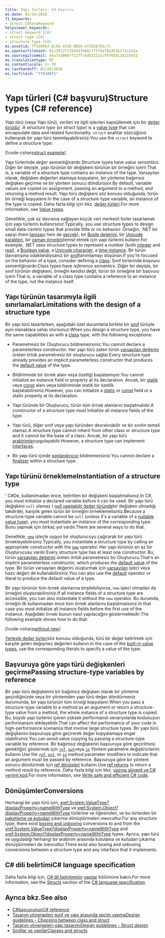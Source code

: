 ```yaml
---
title: Yapı türleri- C# başvuru
ms.date: 02/24/2020
f1_keywords:
- struct_CSharpKeyword
helpviewer_keywords:
- struct keyword [C#]
- struct type [C#]
- structure type [C#]
ms.assetid: ff3dd9b7-dc93-4720-8855-ef5558f65c7c
ms.openlocfilehash: 6113912f176d2d7b68c77ff2e78a361b373ca31a
ms.sourcegitcommit: 44a7cd8687f227fc6db3211ccf4783dc20235e51
ms.translationtype: MT
ms.contentlocale: tr-TR
ms.lasthandoff: 02/26/2020
ms.locfileid: "77634871"
---
```

# <a name="structure-types-c-reference"></a><span data-ttu-id="69f16-102">Yapı türleri (C# başvuru)</span><span class="sxs-lookup"><span data-stu-id="69f16-102">Structure types (C# reference)</span></span>

<span data-ttu-id="69f16-103">*Yapı türü* (veya *Yapı türü*), verileri ve ilgili işlevleri kapsüllemek için bir [değer türüdür](value-types.md) .</span><span class="sxs-lookup"><span data-stu-id="69f16-103">A *structure type* (or *struct type*) is a [value type](value-types.md) that can encapsulate data and related functionality.</span></span> <span data-ttu-id="69f16-104">`struct` anahtar sözcüğünü kullanarak bir yapı türü tanımlayabilirsiniz:</span><span class="sxs-lookup"><span data-stu-id="69f16-104">You use the `struct` keyword to define a structure type:</span></span>

[!code-csharp[struct example](~/samples/csharp/language-reference/builtin-types/StructType.cs#StructExample)]

<span data-ttu-id="69f16-105">Yapı türlerinde *değer semantiği*vardır.</span><span class="sxs-lookup"><span data-stu-id="69f16-105">Structure types have *value semantics*.</span></span> <span data-ttu-id="69f16-106">Diğer bir deyişle, yapı türünün bir değişkeni türünün bir örneğini içerir.</span><span class="sxs-lookup"><span data-stu-id="69f16-106">That is, a variable of a structure type contains an instance of the type.</span></span> <span data-ttu-id="69f16-107">Varsayılan olarak, değişken değerleri atamaya kopyalanır, bir yönteme bağımsız değişken geçirme ve bir yöntem sonucu döndürüyor.</span><span class="sxs-lookup"><span data-stu-id="69f16-107">By default, variable values are copied on assignment, passing an argument to a method, and returning a method result.</span></span> <span data-ttu-id="69f16-108">Yapı türü değişkeni söz konusu olduğunda, türün bir örneği kopyalanır.</span><span class="sxs-lookup"><span data-stu-id="69f16-108">In the case of a structure-type variable, an instance of the type is copied.</span></span> <span data-ttu-id="69f16-109">Daha fazla bilgi için bkz. [değer türleri](value-types.md).</span><span class="sxs-lookup"><span data-stu-id="69f16-109">For more information, see [Value types](value-types.md).</span></span>

<span data-ttu-id="69f16-110">Genellikle, çok az davranış sağlayan küçük veri merkezli türler tasarlamak için yapı türlerini kullanırsınız.</span><span class="sxs-lookup"><span data-stu-id="69f16-110">Typically, you use structure types to design small data-centric types that provide little or no behavior.</span></span> <span data-ttu-id="69f16-111">Örneğin, .NET bir sayıyı (hem [tamsayı](integral-numeric-types.md) hem de [gerçek](floating-point-numeric-types.md)), bir [Boole değerini](bool.md), bir [Unicode karakteri](char.md), bir [zaman örneğini](xref:System.DateTime)temsil etmek için yapı türlerini kullanır.</span><span class="sxs-lookup"><span data-stu-id="69f16-111">For example, .NET uses structure types to represent a number (both [integer](integral-numeric-types.md) and [real](floating-point-numeric-types.md)), a [Boolean value](bool.md), a [Unicode character](char.md), a [time instance](xref:System.DateTime).</span></span> <span data-ttu-id="69f16-112">Bir türün davranışına odaklandıysanız bir [sınıf](../keywords/class.md)tanımlamayı düşünün.</span><span class="sxs-lookup"><span data-stu-id="69f16-112">If you're focused on the behavior of a type, consider defining a [class](../keywords/class.md).</span></span> <span data-ttu-id="69f16-113">Sınıf türlerinde *başvuru semantiği*vardır.</span><span class="sxs-lookup"><span data-stu-id="69f16-113">Class types have *reference semantics*.</span></span> <span data-ttu-id="69f16-114">Diğer bir deyişle, bir sınıf türünün değişkeni, örneğin kendisi değil, türün bir örneğine bir başvuru içerir.</span><span class="sxs-lookup"><span data-stu-id="69f16-114">That is, a variable of a class type contains a reference to an instance of the type, not the instance itself.</span></span>

## <a name="limitations-with-the-design-of-a-structure-type"></a><span data-ttu-id="69f16-115">Yapı türünün tasarımıyla ilgili sınırlamalar</span><span class="sxs-lookup"><span data-stu-id="69f16-115">Limitations with the design of a structure type</span></span>

<span data-ttu-id="69f16-116">Bir yapı türü tasarlarken, aşağıdaki özel durumlarla birlikte bir [sınıf](../keywords/class.md) türüyle aynı olanaklara sahip olursunuz:</span><span class="sxs-lookup"><span data-stu-id="69f16-116">When you design a structure type, you have the same capabilities as with a [class](../keywords/class.md) type, with the following exceptions:</span></span>

- <span data-ttu-id="69f16-117">Parametresiz bir Oluşturucu bildiremezsiniz.</span><span class="sxs-lookup"><span data-stu-id="69f16-117">You cannot declare a parameterless constructor.</span></span> <span data-ttu-id="69f16-118">Her yapı türü zaten türün [varsayılan değerini](default-values.md) üreten örtük parametresiz bir oluşturucu sağlar.</span><span class="sxs-lookup"><span data-stu-id="69f16-118">Every structure type already provides an implicit parameterless constructor that produces the [default value](default-values.md) of the type.</span></span>

- <span data-ttu-id="69f16-119">Bildiriminde bir örnek alanı veya özelliği başlatamıyor.</span><span class="sxs-lookup"><span data-stu-id="69f16-119">You cannot initialize an instance field or property at its declaration.</span></span> <span data-ttu-id="69f16-120">Ancak, bir [statik](../keywords/static.md) veya [const](../keywords/const.md) alanı veya bildiriminde statik bir özellik başlatabilirsiniz.</span><span class="sxs-lookup"><span data-stu-id="69f16-120">However, you can initialize a [static](../keywords/static.md) or [const](../keywords/const.md) field or a static property at its declaration.</span></span>

- <span data-ttu-id="69f16-121">Yapı türünde bir Oluşturucu, türün tüm örnek alanlarını başlatmalıdır.</span><span class="sxs-lookup"><span data-stu-id="69f16-121">A constructor of a structure type must initialize all instance fields of the type.</span></span>

- <span data-ttu-id="69f16-122">Yapı türü, diğer sınıf veya yapı türünden devralınabilir ve bir sınıfın temeli olamaz.</span><span class="sxs-lookup"><span data-stu-id="69f16-122">A structure type cannot inherit from other class or structure type and it cannot be the base of a class.</span></span> <span data-ttu-id="69f16-123">Ancak, bir yapı türü [arabirimler](../keywords/interface.md)uygulayabilir.</span><span class="sxs-lookup"><span data-stu-id="69f16-123">However, a structure type can implement [interfaces](../keywords/interface.md).</span></span>

- <span data-ttu-id="69f16-124">Bir yapı türü içinde [sonlandırıcıyı](../../programming-guide/classes-and-structs/destructors.md) bildiremezsiniz.</span><span class="sxs-lookup"><span data-stu-id="69f16-124">You cannot declare a [finalizer](../../programming-guide/classes-and-structs/destructors.md) within a structure type.</span></span>

## <a name="instantiation-of-a-structure-type"></a><span data-ttu-id="69f16-125">Yapı türünü örnekleme</span><span class="sxs-lookup"><span data-stu-id="69f16-125">Instantiation of a structure type</span></span>

<span data-ttu-id="69f16-126">' C#De, kullanılmadan önce, belirtilen bir değişkeni başlatmalısınız.</span><span class="sxs-lookup"><span data-stu-id="69f16-126">In C#, you must initialize a declared variable before it can be used.</span></span> <span data-ttu-id="69f16-127">Bir yapı türü değişkeni `null` olamaz ( [null yapılabilir değer türünde](nullable-value-types.md)bir değişken olmadığı takdirde), karşılık gelen türün bir örneğini örneklemelisiniz.</span><span class="sxs-lookup"><span data-stu-id="69f16-127">Because a structure-type variable cannot be `null` (unless it's a variable of a [nullable value type](nullable-value-types.md)), you must instantiate an instance of the corresponding type.</span></span> <span data-ttu-id="69f16-128">Bunu yapmak için birkaç yol vardır.</span><span class="sxs-lookup"><span data-stu-id="69f16-128">There are several ways to do that.</span></span>

<span data-ttu-id="69f16-129">Genellikle, [`new`](../operators/new-operator.md) işleçle uygun bir oluşturucuyu çağırarak bir yapı türü örnekleyebilirsiniz.</span><span class="sxs-lookup"><span data-stu-id="69f16-129">Typically, you instantiate a structure type by calling an appropriate constructor with the [`new`](../operators/new-operator.md) operator.</span></span> <span data-ttu-id="69f16-130">Her yapı türünün en az bir Oluşturucusu vardır.</span><span class="sxs-lookup"><span data-stu-id="69f16-130">Every structure type has at least one constructor.</span></span> <span data-ttu-id="69f16-131">Bu, türün [varsayılan değerini](default-values.md) üreten örtük parametresiz bir Oluşturucu.</span><span class="sxs-lookup"><span data-stu-id="69f16-131">That's an implicit parameterless constructor, which produces the [default value](default-values.md) of the type.</span></span> <span data-ttu-id="69f16-132">Bir türün varsayılan değerini oluşturmak için [varsayılan](../operators/default.md) işleci veya hazır değeri de kullanabilirsiniz.</span><span class="sxs-lookup"><span data-stu-id="69f16-132">You can also use the [default](../operators/default.md) operator or literal to produce the default value of a type.</span></span>

<span data-ttu-id="69f16-133">Bir yapı türünün tüm örnek alanlarına erişilebiliyorsa, `new` işleci olmadan da örneğini oluşturabilirsiniz.</span><span class="sxs-lookup"><span data-stu-id="69f16-133">If all instance fields of a structure type are accessible, you can also instantiate it without the `new` operator.</span></span> <span data-ttu-id="69f16-134">Bu durumda, örneğin ilk kullanmadan önce tüm örnek alanlarını başlatmalısınız.</span><span class="sxs-lookup"><span data-stu-id="69f16-134">In that case you must initialize all instance fields before the first use of the instance.</span></span> <span data-ttu-id="69f16-135">Aşağıdaki örnek bunun nasıl yapılacağını göstermektedir:</span><span class="sxs-lookup"><span data-stu-id="69f16-135">The following example shows how to do that:</span></span>

[!code-csharp[without new](~/samples/csharp/language-reference/builtin-types/StructType.cs#WithoutNew)]

<span data-ttu-id="69f16-136">[Yerleşik değer türleri](value-types.md#built-in-value-types)söz konusu olduğunda, türü bir değer belirtmek için karşılık gelen değişmez değerleri kullanın.</span><span class="sxs-lookup"><span data-stu-id="69f16-136">In the case of the [built-in value types](value-types.md#built-in-value-types), use the corresponding literals to specify a value of the type.</span></span>

## <a name="passing-structure-type-variables-by-reference"></a><span data-ttu-id="69f16-137">Başvuruya göre yapı türü değişkenleri geçirme</span><span class="sxs-lookup"><span data-stu-id="69f16-137">Passing structure-type variables by reference</span></span>

<span data-ttu-id="69f16-138">Bir yapı türü değişkenini bir bağımsız değişken olarak bir yönteme geçirdiğinizde veya bir yöntemden yapı türü değer döndürmeniz durumunda, bir yapı türünün tüm örneği kopyalanır.</span><span class="sxs-lookup"><span data-stu-id="69f16-138">When you pass a structure-type variable to a method as an argument or return a structure-type value from a method, the whole instance of a structure type is copied.</span></span> <span data-ttu-id="69f16-139">Bu, büyük yapı türlerini içeren yüksek performanslı senaryolarda kodunuzun performansını etkileyebilir.</span><span class="sxs-lookup"><span data-stu-id="69f16-139">That can affect the performance of your code in high-performance scenarios that involve large structure types.</span></span> <span data-ttu-id="69f16-140">Bir yapı türü değişkenini başvuruya göre geçirerek değer kopyalamaya engel olabilirsiniz.</span><span class="sxs-lookup"><span data-stu-id="69f16-140">You can avoid value copying by passing a structure-type variable by reference.</span></span> <span data-ttu-id="69f16-141">Bir bağımsız değişkenin başvuruya göre geçirilmesi gerektiğini göstermek için [`ref`](../keywords/ref.md#passing-an-argument-by-reference), [`out`](../keywords/out-parameter-modifier.md)veya [`in`](../keywords/in-parameter-modifier.md) Yöntem parametre değiştiricilerini kullanın.</span><span class="sxs-lookup"><span data-stu-id="69f16-141">Use the [`ref`](../keywords/ref.md#passing-an-argument-by-reference), [`out`](../keywords/out-parameter-modifier.md), or [`in`](../keywords/in-parameter-modifier.md) method parameter modifiers to indicate that an argument must be passed by reference.</span></span> <span data-ttu-id="69f16-142">Başvuruya göre bir yöntem sonucu döndürmek için [ref dönüşleri](../../programming-guide/classes-and-structs/ref-returns.md) kullanın.</span><span class="sxs-lookup"><span data-stu-id="69f16-142">Use [ref returns](../../programming-guide/classes-and-structs/ref-returns.md) to return a method result by reference.</span></span> <span data-ttu-id="69f16-143">Daha fazla bilgi için bkz. [yazma güvenli ve C# verimli kod](../../write-safe-efficient-code.md).</span><span class="sxs-lookup"><span data-stu-id="69f16-143">For more information, see [Write safe and efficient C# code](../../write-safe-efficient-code.md).</span></span>

## <a name="conversions"></a><span data-ttu-id="69f16-144">Dönüşümler</span><span class="sxs-lookup"><span data-stu-id="69f16-144">Conversions</span></span>

<span data-ttu-id="69f16-145">Herhangi bir yapı türü için, <xref:System.ValueType?displayProperty=nameWithType> ve <xref:System.Object?displayProperty=nameWithType> türlerine ve öğesinden, ve bu türlerden bir [paketleme ve kutudan](../../programming-guide/types/boxing-and-unboxing.md) çıkarma dönüştürmeleri mevcuttur.</span><span class="sxs-lookup"><span data-stu-id="69f16-145">For any structure type, there exist [boxing and unboxing](../../programming-guide/types/boxing-and-unboxing.md) conversions to and from the <xref:System.ValueType?displayProperty=nameWithType> and <xref:System.Object?displayProperty=nameWithType> types.</span></span> <span data-ttu-id="69f16-146">Ayrıca, yapı türü ve uyguladığı herhangi bir arabirim arasında kutulama ve kutudan çıkarma dönüştürmeleri de mevcuttur.</span><span class="sxs-lookup"><span data-stu-id="69f16-146">There exist also boxing and unboxing conversions between a structure type and any interface that it implements.</span></span>

## <a name="c-language-specification"></a><span data-ttu-id="69f16-147">C# dili belirtimi</span><span class="sxs-lookup"><span data-stu-id="69f16-147">C# language specification</span></span>

<span data-ttu-id="69f16-148">Daha fazla bilgi için, [ C# dil belirtiminin](~/_csharplang/spec/introduction.md) [yapılar](~/_csharplang/spec/structs.md) bölümüne bakın.</span><span class="sxs-lookup"><span data-stu-id="69f16-148">For more information, see the [Structs](~/_csharplang/spec/structs.md) section of the [C# language specification](~/_csharplang/spec/introduction.md).</span></span>

## <a name="see-also"></a><span data-ttu-id="69f16-149">Ayrıca bkz.</span><span class="sxs-lookup"><span data-stu-id="69f16-149">See also</span></span>

- [<span data-ttu-id="69f16-150">C#başvurunun</span><span class="sxs-lookup"><span data-stu-id="69f16-150">C# reference</span></span>](../index.md)
- [<span data-ttu-id="69f16-151">Tasarım yönergeleri-sınıf ve yapı arasında seçim yapma</span><span class="sxs-lookup"><span data-stu-id="69f16-151">Design guidelines - Choosing between class and struct</span></span>](../../../standard/design-guidelines/choosing-between-class-and-struct.md)
- [<span data-ttu-id="69f16-152">Tasarım yönergeleri-yapı tasarımı</span><span class="sxs-lookup"><span data-stu-id="69f16-152">Design guidelines - Struct design</span></span>](../../../standard/design-guidelines/struct.md)
- [<span data-ttu-id="69f16-153">Sınıflar ve yapılar</span><span class="sxs-lookup"><span data-stu-id="69f16-153">Classes and structs</span></span>](../../programming-guide/classes-and-structs/index.md)
